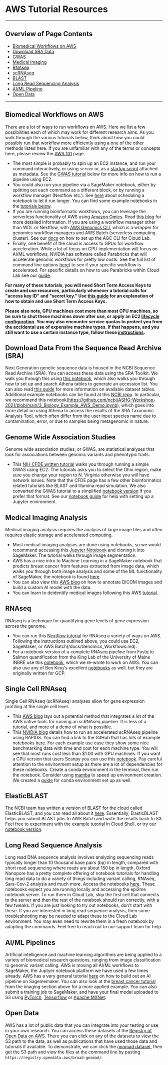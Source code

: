 # AWS Tutorial Resources

---------------------------------
## Overview of Page Contents

+ [Biomedical Workflows on AWS](#bio)
+ [Download SRA Data](#sra)
+ [GWAS](#gwas)
+ [Medical Imaging](#im)
+ [RNAseq](#rna)
+ [scRNAseq](#sc)
+ [BLAST](#bl)
+ [Long Read Sequencing Analysis](#long)
+ [AI/ML Pipeline](#ai)
+ [Open Data](#open)

---------------------------------
## **Biomedical Workflows on AWS** <a name="bio"></a>

There are a lot of ways to run workflows on AWS. Here we list a few possibilities each of which may work for different research aims. As you walk through the various tutorials below, think about how you could possibly run that workflow more efficiently using a one of the other methods listed here. If you are unfamiliar with any of the terms or concepts here, please review the [AWS 101](https://github.com/STRIDES/NIHCloudLabAWS) page. 

- The most simple is probably to spin up an EC2 instance, and run your command interactively, or using `screen` or, as a [startup script](https://docs.aws.amazon.com/AWSEC2/latest/UserGuide/user-data.html) attached as metadata. See the [GWAS tutorial](https://training.nih-cfde.org/en/latest/Bioinformatic-Analyses/GWAS-in-the-cloud) below for more info on how to run a pipeline using EC2. 
- You could also run your pipeline via a SageMaker notebook, either by splitting out each command as a different block, or by running a workflow manager (Nextflow etc.). See [here](https://aws.amazon.com/blogs/machine-learning/scheduling-jupyter-notebooks-on-sagemaker-ephemeral-instances/) about scheduling a notebook to let it run longer. You can find some example notebooks in the [tutorials below](/tutorials/notebooks/).
- If you are running bioinformatic workflows, you can leverage the serverless functionality of AWS using [Amazon Omics](https://aws.amazon.com/omics/). Read [this blog](https://aws.amazon.com/blogs/industries/automated-end-to-end-genomics-data-storage-and-analysis-using-amazon-omics/) for more detailed information. If you are using a workflow manager other than WDL or Nextflow, with [AWS Genomics CLI](https://aws.amazon.com/genomics-cli/), which is a wrapper for genomics workflow managers and AWS Batch (serverless computing cluster). See our [docs](/docs/agc.md) on how to set up the AGC CLI for Cloud Lab. 
- Finally, one benefit of the cloud is access to GPUs for workflow acceleration. While a lot of focus on GPU implementation will focus on AI/ML workflows, NVIDIA has software called Parabricks that will accelerate genomic workflows for pretty low costs. See the full list of command line options [here](https://docs.nvidia.com/clara/parabricks/3.7.0/index.html)) to see if your specific workflow is accelerated. For specific details on how to use Parabricks within Cloud Lab see our [guide](/docs/parabricks.md).

**For many of these tutorials, you will need Short Term Access Keys to create and use resources, particularly whenever a tutorial calls for "access key ID" and "secret key." Use [this guide](/docs/Intramural_STAKs.md) for an explanation of how to obtain and use Short Term Access Keys.**

 **Please also note, GPU machines cost more than most CPU machines, so be sure to shut these machines down after use, or apply an EC2 [lifecycle configuration](/docs/auto-shutdown-instance.md). You may also encounter service quotas to protect you from the accidental use of expensive machine types. If that happens, and you still want to use a certain instance type, follow these [instructions](/docs/service_quotas.md).**

## **Download Data From the Sequence Read Archive (SRA)** <a name="sra"></a>
Next Generation genetic sequence data is housed in the NCBI Sequence Read Archive (SRA). You can access these data using the SRA Toolkit. We walk you through this using [this notebook](/tutorials/notebooks/SRADownload), which also walks you through how to set up and search Athena tables to generate an accession list. You can also read [this guide](https://www.ncbi.nlm.nih.gov/sra/docs/sra-aws-download/) for more information on available dataset tables. Additional example notebooks can be found at this [NCBI repo](https://github.com/ncbi/ASHG-Workshop-2021). In particular, we recommend this notebook(https://github.com/ncbi/ASHG-Workshop-2021/blob/main/3_Biology_Example_AWS_Demo.ipynb), which goes into more detail on using Athena to access the results of the SRA Taxonomic Analysis Tool, which often differ from the user input species name due to contamination, error, or due to samples being metagenomic in nature.

## **Genome Wide Association Studies** <a name="gwas"></a>
Genome wide association studies, or GWAS, are statistical analyses that look for associations between genomic variants and phenotypic traits.
- This [NIH CFDE written tutorial](https://training.nih-cfde.org/en/latest/Bioinformatic-Analyses/GWAS-in-the-cloud
) walks you through running a simple GWAS using EC2. The tutorials asks you to select the Ohio region, make sure you change your region to N. Virginia otherwise you will have network issues. Note that the CFDE page has a few other bioinformatics related tutorials like BLAST and Illumina read simulation. We also converted the GWAS tutorial to a simplified [notebook version](/tutorials/notebooks/GWAS) if you prefer that format. See our [notebook guide](/docs/Jupyter_notebook.md) for help with setting up a Jupyter environment.

## **Medical Imaging Analysis** <a name="im"></a>
Medical imaging analysis requires the analysis of large image files and often requires elastic storage and accelerated computing.
- Most medical imaging analyses are done using notebooks, so we would recommend accessing this [Jupyter Notebook](/tutorials/notebooks/SpleenLiverSegmentation) and cloning it into SageMaker. The tutorial walks through image segmentation.
- AWS has a nice intro to Machine Learning in a SageMaker notebook that predicts breast cancer from features extracted from image data, which walks you through both image analysis and some of the ML functionality of SageMaker, the notebook is found [here](https://github.com/aws/amazon-sagemaker-examples/blob/main/introduction_to_applying_machine_learning/breast_cancer_prediction/Breast%20Cancer%20Prediction.ipynb).
- You can also view this [AWS blog](https://aws.amazon.com/blogs/machine-learning/annotate-dicom-images-and-build-an-ml-model-using-the-monai-framework-on-amazon-sagemaker/) on how to annotate DICOM images and build a custom AI model with the data.
- You can learn to deidentify medical images following this AWS [tutorial](https://aws.amazon.com/blogs/machine-learning/de-identify-medical-images-with-the-help-of-amazon-comprehend-medical-and-amazon-rekognition/).

## **RNAseq** <a name="rna"></a>
RNAseq is a technique for quantifying gene levels of gene expression across the genome. 
- You can run this [Nextflow tutorial](https://nf-co.re/rnaseq/3.7) for RNAseq a variety of ways on AWS. Following the instructions outlined above, you could use EC2, SageMaker, or AWS Batch(/docs/Genomics_Workflows.md).
- For a notebook version of a complete RNAseq pipeline from Fastq to Salmon quantification from the King Lab of the University of Maine INBRE use this [notebook](/tutorials/notebooks/rnaseq-myco-tutorial-main), which we re-wrote to work on AWS. You can also use any of Ben King's excellent [notebooks](https://github.com/King-Laboratory/rnaseq-myco-notebook) as well, but they are originally written for GCP.

## **Single Cell RNAseq** <a name="sc"></a>
Single Cell RNAseq (scRNAseq) analyses allow for gene expression profiling at the single cell level.
- This [AWS blog](https://aws.amazon.com/blogs/publicsector/driving-innovation-single-cell-analysis-aws/) lays out a potential method that integrates a lot of the AWS native tools for running an scRNAseq pipeline. It is less of a tutorial, and more of a demo of what is possible.
-  This [NVIDIA blog](https://developer.nvidia.com/blog/accelerating-single-cell-genomic-analysis-using-rapids/) details how to run an accelerated scRNAseq pipeline using RAPIDS. You can find a link to the GitHub that has lots of example notebooks [here](https://github.com/clara-parabricks/rapids-single-cell-examples). For each example use case they show some nice benchmarking data with time and cost for each machine type. You will see that most runs cost less than $1.00 with GPU machines. If you want a CPU version that users Scanpy you can use this [notebook](https://github.com/clara-parabricks/rapids-single-cell-examples/blob/master/notebooks/hlca_lung_cpu_analysis.ipynb). Pay careful attention to the environment setup as there are a lot of dependencies for these notebooks. Create a conda environment in the terminal, then run the notebook. Consider using [mamba](https://github.com/mamba-org/mamba) to speed up environment creation. We created a [guide](/docs/create_conda_env.md) for conda environment set up as well.

## **ElasticBLAST** <a name="bl"></a>
The NCBI team has written a version of BLAST for the cloud called ElasticBLAST, and you can read all about it [here](https://blast.ncbi.nlm.nih.gov/doc/elastic-blast/index.html). Essentially, ElasticBLAST helps you submit BLAST jobs to AWS Batch and write the results back to S3. Feel free to experiment with the example tutorial in Cloud Shell, or try our [notebook version](/tutorials/notebooks/ElasticBLAST/run_elastic_blast.ipynb).

## **Long Read Sequence Analysis** <a name="long"></a>
Long read DNA sequence analysis involves analyzing sequencing reads typically longer than 10 thousand base pairs (bp) in length, compared with short read sequencing where reads are about 150 bp in length.
Oxford Nanopore has a pretty complete offering of notebook tutorials for handling long read data to do a variety of things including variant calling, RNAseq, Sars-Cov-2 analysis and much more. Access the notebooks [here](https://labs.epi2me.io/nbindex/).  These notebooks expect you are running locally and accessing the epi2me notebook server. To run them in Cloud Lab, skip the first cell that connects to the server and then the rest of the notebook should run correctly, with a few tweaks. If you are just looking to try out notebooks, don't start with these. If you are interested in long read sequence analysis, then some troubleshooting may be needed to adapt these to the Cloud Lab environment. You may even need to rewrite them in a fresh notebook by adapting the commands. Feel free to reach out to our support team for help.

## **AI/ML Pipelines** <a name="ai"></a>
Artificial intelligence and machine learning algorithms are being applied to a variety of biomedical research questions, ranging from image classification to genomic variant calling. AWS is moving all AI/ML workflows to SageMaker, the Juptyer notebook platform we have used a few times already. AWS has a very general tutorial [here](https://aws.amazon.com/getting-started/hands-on/build-train-deploy-machine-learning-model-sagemaker/) on how to build out an AI pipeline on Sagememaker. You can also look at the [breast cancer tutorial](https://github.com/aws/amazon-sagemaker-examples/blob/main/introduction_to_applying_machine_learning/breast_cancer_prediction/Breast%20Cancer%20Prediction.ipynb) from the imaging section above for a more applied example. 
You can also submit a training job to SageMaker, and have your final model uploaded to S3 using [PyTorch](https://sagemaker.readthedocs.io/en/stable/frameworks/pytorch/using_pytorch.html#train-a-model-with-pytorch), [Tensorflow](https://docs.aws.amazon.com/sagemaker/latest/dg/tf.html) or [Apache MXNet](https://docs.aws.amazon.com/sagemaker/latest/dg/mxnet.html).

## **Open Data** <a name="open"></a>
AWS has a lot of public data that you can integrate into your testing or use in your own research. You can access these datasets at the [Registry of Open Data on AWS](https://registry.opendata.aws/). There you can click on any of the datasets to view the S3 path to the data, as well as publications that have used those data and tutorials if available. To demonstrate, we can click the [gnomad dataset](https://registry.opendata.aws/broad-gnomad/), then get the S3 path and view the files at the command line by pasting `https://registry.opendata.aws/broad-gnomad/`. 
